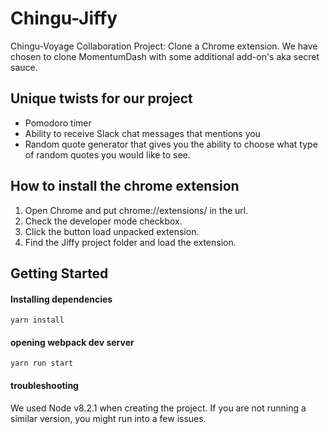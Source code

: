 # Chingu-Jiffy
Chingu-Voyage Collaboration Project: Clone a Chrome extension. 
We have chosen to clone MomentumDash with some additional add-on's
aka secret sauce. 

## Unique twists for our project
- Pomodoro timer
- Ability to receive Slack chat messages that mentions you
- Random quote generator that gives you the ability to choose what type
  of random quotes you would like to see.

## How to install the chrome extension
1. Open Chrome and put chrome://extensions/ in the url.
2. Check the developer mode checkbox.
3. Click the button load unpacked extension.
4. Find the Jiffy project folder and load the extension.

## Getting Started

#### Installing dependencies
```
yarn install
```

#### opening webpack dev server
```
yarn run start
```

#### troubleshooting
We used Node v8.2.1 when creating the project. If you are not running a similar version, you might run into a few issues.

